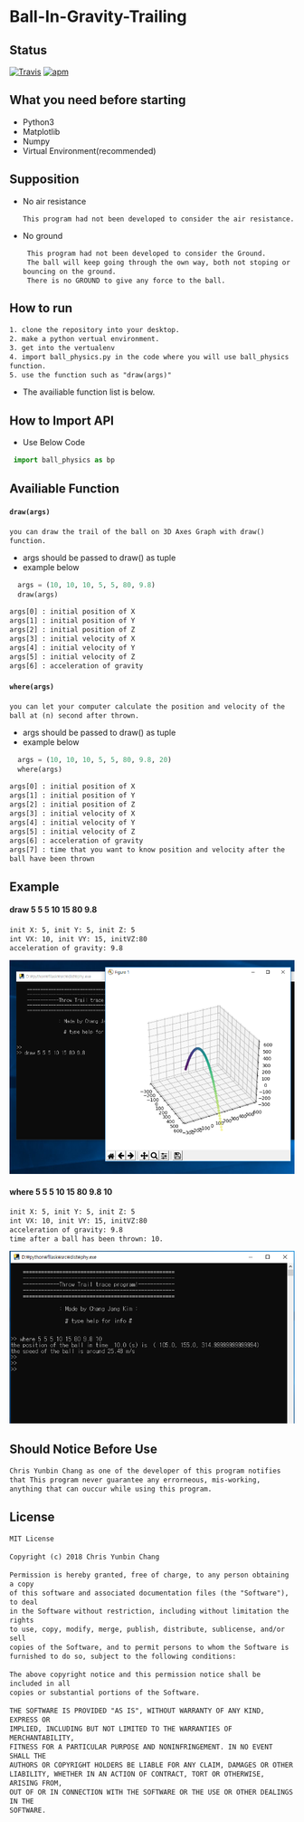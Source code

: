 # Ball-In-Gravity-Trailing

## Status

[![Travis](https://img.shields.io/jenkins/s/https/jenkins.qa.ubuntu.com/view/Precise/view/All%20Precise/job/precise-desktop-amd64_default.svg)]() [![apm](https://img.shields.io/apm/l/vim-mode.svg)]()


## What you need before starting

  * Python3
  * Matplotlib
  * Numpy
  * Virtual Environment(recommended)
  
## Supposition

  * No air resistance
        
	    This program had not been developed to consider the air resistance.
  * No ground
  
  	     This program had not been developed to consider the Ground.
	     The ball will keep going through the own way, both not stoping or bouncing on the ground.
	     There is no GROUND to give any force to the ball.
  
## How to run

    1. clone the repository into your desktop.
	2. make a python vertual environment.
	3. get into the vertualenv
	4. import ball_physics.py in the code where you will use ball_physics function.
	5. use the function such as "draw(args)"
  
  * The availiable function list is below.
  
  
## How to Import API
  * Use Below Code
   ```python
    import ball_physics as bp
   ```
   
## Availiable Function

  #### `draw(args)`
  
	you can draw the trail of the ball on 3D Axes Graph with draw() function.
  
  * args should be passed to draw() as tuple
  * example below
  
  ```python
    args = (10, 10, 10, 5, 5, 80, 9.8)
    draw(args)
  ```
    
	args[0] : initial position of X
	args[1] : initial position of Y
	args[2] : initial position of Z
	args[3] : initial velocity of X
	args[4] : initial velocity of Y
	args[5] : initial velocity of Z
	args[6] : acceleration of gravity
  
  
  #### `where(args)`
  
	you can let your computer calculate the position and velocity of the ball at (n) second after thrown.
  
  * args should be passed to draw() as tuple
  * example below
  
  ```python
    args = (10, 10, 10, 5, 5, 80, 9.8, 20)
    where(args)
  ```
  
	args[0] : initial position of X
	args[1] : initial position of Y
	args[2] : initial position of Z
	args[3] : initial velocity of X
	args[4] : initial velocity of Y
	args[5] : initial velocity of Z
	args[6] : acceleration of gravity
	args[7] : time that you want to know position and velocity after the ball have been thrown
	
## Example

  #### draw 5 5 5 10 15 80 9.8
  
  	init X: 5, init Y: 5, init Z: 5
	int VX: 10, init VY: 15, initVZ:80
	acceleration of gravity: 9.8
	
  ![example/draw](https://github.com/Yunbin-Chang/Ball-In-Gravity-Trailing/blob/master/example/draw.PNG)
  
  #### where 5 5 5 10 15 80 9.8 10
  
  	init X: 5, init Y: 5, init Z: 5
	int VX: 10, init VY: 15, initVZ:80
	acceleration of gravity: 9.8
  	time after a ball has been thrown: 10.
	
  ![example/where](https://github.com/Yunbin-Chang/Ball-In-Gravity-Trailing/blob/master/example/where.PNG)

## Should Notice Before Use

	Chris Yunbin Chang as one of the developer of this program notifies that This program never guarantee any errorneous, mis-working, anything that can ouccur while using this program.

## License

   	MIT License

	Copyright (c) 2018 Chris Yunbin Chang

	Permission is hereby granted, free of charge, to any person obtaining a copy
	of this software and associated documentation files (the "Software"), to deal
	in the Software without restriction, including without limitation the rights
	to use, copy, modify, merge, publish, distribute, sublicense, and/or sell
	copies of the Software, and to permit persons to whom the Software is
	furnished to do so, subject to the following conditions:

	The above copyright notice and this permission notice shall be included in all
	copies or substantial portions of the Software.

	THE SOFTWARE IS PROVIDED "AS IS", WITHOUT WARRANTY OF ANY KIND, EXPRESS OR
	IMPLIED, INCLUDING BUT NOT LIMITED TO THE WARRANTIES OF MERCHANTABILITY,
	FITNESS FOR A PARTICULAR PURPOSE AND NONINFRINGEMENT. IN NO EVENT SHALL THE
	AUTHORS OR COPYRIGHT HOLDERS BE LIABLE FOR ANY CLAIM, DAMAGES OR OTHER
	LIABILITY, WHETHER IN AN ACTION OF CONTRACT, TORT OR OTHERWISE, ARISING FROM,
	OUT OF OR IN CONNECTION WITH THE SOFTWARE OR THE USE OR OTHER DEALINGS IN THE
	SOFTWARE.

